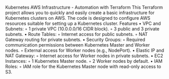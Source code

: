 Kubernetes AWS Infrastructure - Automation with Terraform
This Terraform project allows you to quickly and easily create a basic infrastructure for Kubernetes clusters on AWS. The code is designed to configure AWS resources suitable for setting up a Kubernetes cluster.
Features
    • VPC and Subnets:
        ◦ 1 private VPC (10.0.0.0/16 CIDR block).
        ◦ 3 public and 3 private subnets.
    • Route Tables:
        ◦ Internet access for public subnets.
        ◦ NAT Gateway routing for private subnets.
    • Security Groups:
        ◦ Required communication permissions between Kubernetes Master and Worker nodes.
        ◦ External access for Worker nodes (e.g., NodePort).
    • Elastic IP and NAT Gateway:
        ◦ Internet access for Worker nodes in private subnets.
    • EC2 Instances:
        ◦ 1 Kubernetes Master node.
        ◦ 2 Worker nodes by default.
    • IAM Roles:
        ◦ IAM role for the Kubernetes Master node with read-only access to S3.
